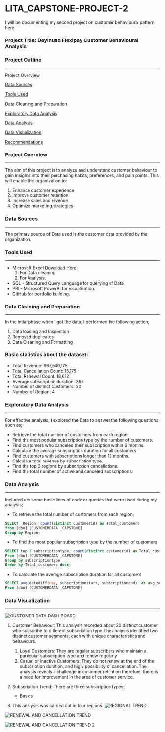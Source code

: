 # LITA_CAPSTONE-PROJECT-2
I will be documenting  my second project on customer behavioural pattern here.

### Project Title: Deyinuad Flexipay Customer Behavioural Analysis

### Project Outline
---

[Project Overview](#project-overview)

[Data Sources](#data-sources)

[Tools Used](#tools-used)

[Data Cleaning and Preparation](#data-cleaning-and-preparation)

[Exploratory Data Analysis](#exploratory-data-analysis)

[Data Analysis](#data-analysis)

[Data Visualization](#data-visualization)

[Recommendations](#recommendations)



### Project Overview
---
The aim of this project is to analyze and understand customer behaviour to gain insights into their purchasing habits, preferences, and pain points. This will enable the organization to:
 1. Enhance customer experience
 2. Improve customer retention
 3. Increase sales and revenue
 4. Optimize marketing strategies

### Data Sources
---
The primary source of Data used is the customer data provided by the organization.

### Tools Used
---
- Microsoft Excel [Download Here](https://1drv.ms/x/c/aad348901d0848c9/EVv2v2mzdsVEgBKDRT5cED4Bf0CpP803ccyhAtIAQ2wbgg)
  1. For Data cleaning
  2. For Analysis.
- SQL - Structured Query Language for querying of Data
- PBI - Microsoft PowerBI for visualization.
- GitHub for portfolio building.

### Data Cleaning and Preparation
---
 In the intial phase when I got the data, I performed the following action;
  1. Data loading and Inspection
  2. Removed duplicates
  3. Data Cleaning and Formatting

### Basic statistics about the dataset:
- Total Revenue: $67,540,175
- Total Cancellation Count: 15,175
- Total Renewal Count: 18,612
- Average subscription duration: 365
- Number of distinct Customers: 20
- Number of Region: 4

### Exploratory Data Analysis
---
For effective analysis, I explored the Data to answer the following questions such as;
 - Retrieve the total number of customers from each region.
 - Find the most popular subscription type by the number of customers.
 - Find customers who canceled their subscription within 6 months.
 - Calculate the average subscription duration for all customers.
 - Find customers with subscriptions longer than 12 months.
 - Calculate total revenue by subscription type.
 - Find the top 3 regions by subscription cancellations.
 - Find the total number of active and canceled subscriptions.
   
### Data Analysis
---
Included are some basic lines of code or queries that were used during my analysis;  

 - To retrieve the total number of customers from each region;

```SQL
SELECT  Region, count(distinct Customerid) as Total_customers 
from [dbo].[CUSTOMERDATA _CAPSTONE]
Group by Region;
```

 - To find the most popular subscription type by the number of customers

```SQL
SELECT top 1 subscriptiontype, count(distinct customerid) as Total_customers
From [dbo].[CUSTOMERDATA _CAPSTONE]
Group by subscriptiontype 
Order by Total_customers desc;
```

 - To calculate the average subscription duration for all customers
```SQL
SELECT avg(datediff(day, subscriptionstart, subscriptionend)) as avg_subscription_duration
From [dbo].[CUSTOMERDATA _CAPSTONE]
```


### Data Visualization
---
![CUSTOMER DATA DASH BOARD](https://github.com/user-attachments/assets/1f7bccfd-f910-43d2-ac0c-62620b3998e0)
1. Customer Behaviour: This analysis recorded about 20 distinct customer who subscribe to different subscription type.The analysis identified two distinct customer segments, each with unique characteristics and behaviours.
    1. Loyal Customers: They are regular subscribers who maintain a particular subscription type and renew regularly
    2. Casual or inactive Customers: They do not renew at the end of the subscription duration, and higly possibility of cancellation.
The analysis reveals a challenge in customer retention therefore, there is a need for improvement in the area of customer service.



2. Subscription Trend: There are three subscription types;
    - Basics
4. This analysis was carried out in four regions. 
 ![REGIONAL TREND](https://github.com/user-attachments/assets/7ea7ee51-499e-4db2-980b-ba99c93b3eef)

![RENEWAL AND CANCELLATION TREND](https://github.com/user-attachments/assets/1a880dee-b5ae-42d3-849e-92e291395a6c)


![RENEWAL AND CANCELLATION TREND 2](https://github.com/user-attachments/assets/b37f8a64-5ae3-4b8d-9c32-a21593330a8d)











